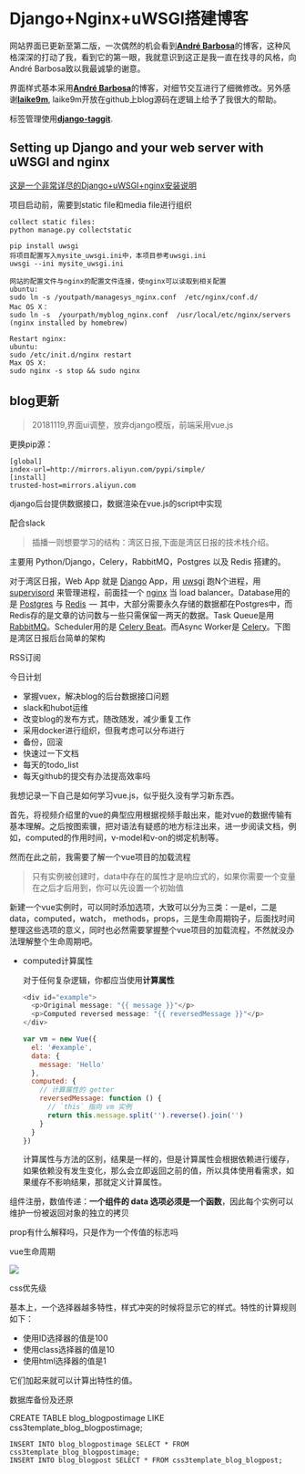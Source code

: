# Django+Nginx+uWSGI搭建博客  

网站界面已更新至第二版，一次偶然的机会看到<a href="http://blog.andrebarbosa.co/" target="_blank">**André Barbosa**</a>的博客，这种风格深深的打动了我，看到它的第一眼，我就意识到这正是我一直在找寻的风格，向André Barbosa致以我最诚挚的谢意。

界面样式基本采用<a href="http://blog.andrebarbosa.co/" target="_blank">**André Barbosa**</a>的博客，对细节交互进行了细微修改。另外感谢<a href="https://github.com/laike9m" target="_blank">**laike9m**</a>, laike9m开放在github上blog源码在逻辑上给予了我很大的帮助。

标签管理使用<a href="https://github.com/alex/django-taggit" target="_blank">**django-taggit**</a>.



## Setting up Django and your web server with uWSGI and nginx

[这是一个非常详尽的Django+uWSGI+nginx安装说明](https://uwsgi-docs.readthedocs.io/en/latest/tutorials/Django_and_nginx.html)

项目启动前，需要到static file和media file进行组织

```
collect static files:
python manage.py collectstatic

pip install uwsgi  
将项目配置写入mysite_uwsgi.ini中，本项目参考uwsgi.ini  
uwsgi --ini mysite_uwsgi.ini  

网站的配置文件与nginx的配置文件连接，使nginx可以读取到相关配置  
ubuntu:
sudo ln -s /youtpath/managesys_nginx.conf  /etc/nginx/conf.d/ 
Mac OS X：
sudo ln -s  /yourpath/myblog_nginx.conf  /usr/local/etc/nginx/servers (nginx installed by homebrew)

Restart nginx:  
ubuntu:
sudo /etc/init.d/nginx restart
Max OS X:
sudo nginx -s stop && sudo nginx

```

 

## blog更新

>  20181119,界面ui调整，放弃django模版，前端采用vue.js

更换pip源：

```shell
[global]
index-url=http://mirrors.aliyun.com/pypi/simple/
[install]
trusted-host=mirrors.aliyun.com
```



django后台提供数据接口，数据渲染在vue.js的script中实现

配合slack



> 插播一则想要学习的结构：湾区日报,下面是湾区日报的技术栈介绍。

主要用 Python/Django，Celery，RabbitMQ，Postgres 以及 Redis 搭建的。

对于湾区日报，Web App 就是 [Django](https://www.djangoproject.com/) App，用 [uwsgi](https://uwsgi-docs.readthedocs.org/en/latest/) 跑N个进程，用 [supervisord](http://supervisord.org/) 来管理进程，前面挂一个 [nginx](https://www.nginx.com/) 当 load balancer。Database用的是 [Postgres](http://www.postgresql.org/) 与 [Redis](http://redis.io/)  —  其中，大部分需要永久存储的数据都在Postgres中，而Redis存的是文章的访问数与一些只需保留一两天的数据。Task Queue是用 [RabbitMQ](http://www.rabbitmq.com/)。Scheduler用的是 [Celery Beat](http://docs.celeryproject.org/en/latest/userguide/periodic-tasks.html)。而Async Worker是 [Celery](http://docs.celeryproject.org/en/latest/index.html)。下图是湾区日报后台简单的架构



RSS订阅

今日计划

- 掌握vuex，解决blog的后台数据接口问题
- slack和hubot运维
- 改变blog的发布方式，随改随发，减少重复工作
- 采用docker进行组织，但我考虑可以分布进行
- 备份，回滚
- 快速过一下文档
- 每天的todo_list
- 每天github的提交有办法提高效率吗



我想记录一下自己是如何学习vue.js，似乎挺久没有学习新东西。

首先，将视频介绍里的vue的典型应用根据视频手敲出来，能对vue的数据传输有基本理解。之后按图索骥，把对语法有疑惑的地方标注出来，进一步阅读文档，例如，computed的作用时间，v-model和v-on的绑定机制等。

然而在此之前，我需要了解一个vue项目的加载流程

> 只有实例被创建时，data中存在的属性才是响应式的，如果你需要一个变量在之后才后用到，你可以先设置一个初始值

新建一个vue实例时，可以同时添加选项，大致可以分为三类：一是el，二是data，computed，watch， methods，props，三是生命周期钩子，后面找时间整理这些选项的意义，同时也必然需要掌握整个vue项目的加载流程，不然就没办法理解整个生命周期吧。

- computed计算属性

  对于任何复杂逻辑，你都应当使用**计算属性**

  ```js
  <div id="example">
    <p>Original message: "{{ message }}"</p>
    <p>Computed reversed message: "{{ reversedMessage }}"</p>
  </div>
  
  var vm = new Vue({
    el: '#example',
    data: {
      message: 'Hello'
    },
    computed: {
      // 计算属性的 getter
      reversedMessage: function () {
        // `this` 指向 vm 实例
        return this.message.split('').reverse().join('')
      }
    }
  })
  
  ```

  计算属性与方法的区别，结果是一样的，但是计算属性会根据依赖进行缓存，如果依赖没有发生变化，那么会立即返回之前的值，所以具体使用看需求，如果缓存不影响结果，那就定义计算属性。



组件注册，数值传递：**一个组件的 data 选项必须是一个函数**，因此每个实例可以维护一份被返回对象的独立的拷贝

prop有什么解释吗，只是作为一个传值的标志吗



vue生命周期

![](/media/files/images/vuelifecycle.png)



css优先级

 基本上，一个选择器越多特性，样式冲突的时候将显示它的样式。特性的计算规则如下：

- 使用ID选择器的值是100
- 使用class选择器的值是10
- 使用html选择器的值是1

它们加起来就可以计算出特性的值。





数据库备份及还原

CREATE TABLE blog_blogpostimage LIKE css3template_blog_blogpostimage;

```
INSERT INTO blog_blogpostimage SELECT * FROM css3template_blog_blogpostimage;
INSERT INTO blog_blogpost SELECT * FROM css3template_blog_blogpost;
```